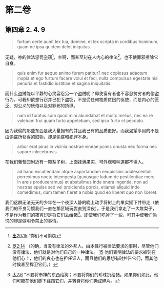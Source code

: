 # 第二卷
## 第四章 2. 4. 9

> furtum certe punit lex tua, domine, et lex scripta in cordibus hominum, quam ne ipsa quidem delet iniquitas.

无疑，祢的律法惩罚盗窃[^1]，主啊，而甚至刻在人内心的律法[^2]，也不使罪邪擦除它自身。

[^1]: [出20:15](https://biblehub.com/exodus/20-15.htm) “你们不可偷窃

[^2]: [罗2:14](https://biblehub.com/romans/2-14.htm) （的确，当没有律法的外邦人，由本性行被律法要求的事时，尽管他们没有律法，他们就是对他们自己的一种律法。 [15](https://biblehub.com/romans/2-15.htm) 他们表明律法的要求被刻在他们心上，他们的良心也在担任证人，而且他们的思想有时控告它们，而其他时候甚至捍卫它们。）

> quis enim fur aequo animo furem patitur? nec copiosus adactum inopia.et ego furtum facere volui et feci, nulla compulsus egestate nisi penuria et fastidio iustitiae et sagina iniquitatis.

而什么盗贼能以平静的心灵容忍另一个盗贼呢？即使富有者也不容忍贫穷者的偷盗行为。可我却欲想行窃并已犯下盗窃，不是受任何物质贫困的驱使，而是内心的匮乏、对公义的厌倦以及对罪邪的娇纵。

> nam id furatus sum quod mihi abundabat et multo melius, nec ea re volebam frui quam furto appetebam, sed ipso furto et peccato.

因为我偷的那些东西是我大量拥有的并且我已有的品质更好。而我渴望享用的不是由偷盗所获得的赃物，却是偷盗和犯罪本身。

> arbor erat pirus in vicinia nostrae vineae pomis onusta nec forma nec sapore inlecebrosis.

在我们葡萄园附近有一颗梨子树，上面挂满果实，可外观和味道都不诱人。

> ad hanc excutiendam atque asportandam nequissimi adulescentuli perreximus nocte intempesta (quousque ludum de pestilentiae more in areis produxeramus) et abstulimus inde onera ingentia, non ad nostras epulas sed vel proicienda porcis, etiamsi aliquid inde comedimus, dum tamen fieret a nobis quod eo liberet quo non liceret.

我们这群无法无天的少年在一个夜深人静的晚上动手将树上的果实摇下并带走（依我们的不良习惯我们一直在那区域玩耍直到深夜）。于是我们拿走了一大堆梨子，不是作为我们的夜宵却是将它们丢给猪[^3]。即使我们吃掉了一些，可其中使我们愉悦的却是做明令禁止的事情。

[^3]: [太7:6](https://biblehub.com/matthew/7-6.htm) “不要将奉神的东西给狗；不要将你们的珍珠扔给猪。如果你们如此，他们可能在他们脚下践踏它们，并转身将你们撕成碎片。